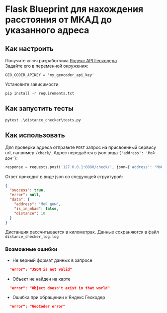 # Flask Blueprint для нахождения расстояния от МКАД до указанного адреса

## Как настроить

Получите ключ разработчика [Яндекс API Геокодера](https://yandex.ru/dev/maps/geocoder/doc/desc/concepts/about.html) \
Задайте его в переменной окружения:

```shell
GEO_CODER_APIKEY = 'my_geocoder_api_key'
```

Установите зависимости:

```shell
pip install -r requirements.txt
```

## Как запустить тесты

```shell
pytest .\distance_checker\tests.py
```

## Как использовать

Для проверки адреса отправьте `POST` запрос на присвоенный сервису url, например `/check/`. Адрес передаётся в json вида
`{'address': 'Мой дом'}`:

```python
response = requests.post('127.0.0.1:8080/check/', json={'address': 'Мой дом'})
```

Ответ приходит в виде json со следующей структурой:

```json
{
  "success": true,
  "error": null,
  "data": {
    "address": "Мой дом",
    "is_in_mkad": false,
    "distance": 10
  }
}
```

Дистанция рассчитывается в километрах. Данные сохраняются в файл `distance_checker_log.log`

### Возможные ошибки

- Не верный формат данных в запросе

```json
  "error": "JSON is not valid"
```

- Объект не найден на карте

```json
  "error": "Object doesn't exist in that world"
```

- Ошибка при обращении к Яндекс Геокодер

```json
  "error": "GeoCoder error"
```
